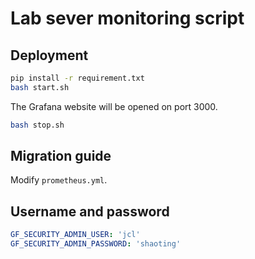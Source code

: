 # Lab sever monitoring script

## Deployment

```bash
pip install -r requirement.txt
bash start.sh
```

The Grafana website will be opened on port 3000.

```bash
bash stop.sh
```

## Migration guide

Modify `prometheus.yml`.

## Username and password

```yaml
GF_SECURITY_ADMIN_USER: 'jcl'
GF_SECURITY_ADMIN_PASSWORD: 'shaoting'
```
